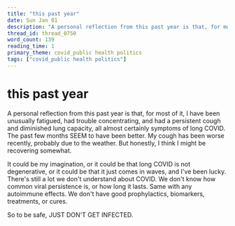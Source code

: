 ```yaml
---
title: "this past year"
date: Sun Jan 01
description: "A personal reflection from this past year is that, for most of it, I have been unusually fatigued, had trouble concentrating, and had a persistent cough and..."
thread_id: thread_0750
word_count: 139
reading_time: 1
primary_theme: covid_public health politics
tags: ["covid_public health politics"]
---
```


# this past year

A personal reflection from this past year is that, for most of it, I have been unusually fatigued, had trouble concentrating, and had a persistent cough and diminished lung capacity, all almost certainly symptoms of long COVID. The past few months SEEM to have been better. My cough has been worse recently, probably due to the weather. But honestly, I think I might be recovering somewhat.

It could be my imagination, or it could be that long COVID is not degenerative, or it could be that it just comes in waves, and I've been lucky. There's still a lot we don't understand about COVID. We don't know how common viral persistence is, or how long it lasts. Same with any autoimmune effects. We don't have good prophylactics, biomarkers, treatments, or cures.

So to be safe, JUST DON'T GET INFECTED.